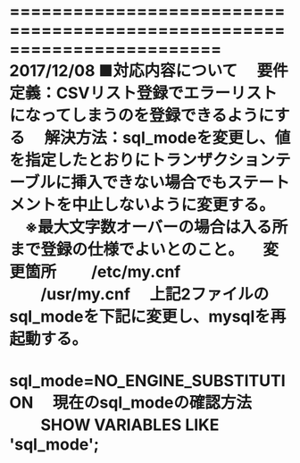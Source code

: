 ========================================================================
2017/12/08
■対応内容について
　要件定義：CSVリスト登録でエラーリストになってしまうのを登録できるようにする
　解決方法：sql_modeを変更し、値を指定したとおりにトランザクションテーブルに挿入できない場合でもステートメントを中止しないように変更する。
　※最大文字数オーバーの場合は入る所まで登録の仕様でよいとのこと。
　変更箇所
　　/etc/my.cnf
　　/usr/my.cnf
　上記2ファイルのsql_modeを下記に変更し、mysqlを再起動する。
　　sql_mode=NO_ENGINE_SUBSTITUTION
　現在のsql_modeの確認方法
　　SHOW VARIABLES LIKE 'sql_mode';
========================================================================
